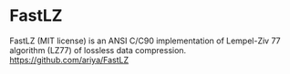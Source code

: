 # FastLZ

FastLZ (MIT license) is an ANSI C/C90 implementation of Lempel-Ziv 77 algorithm (LZ77) of lossless data compression.
https://github.com/ariya/FastLZ
